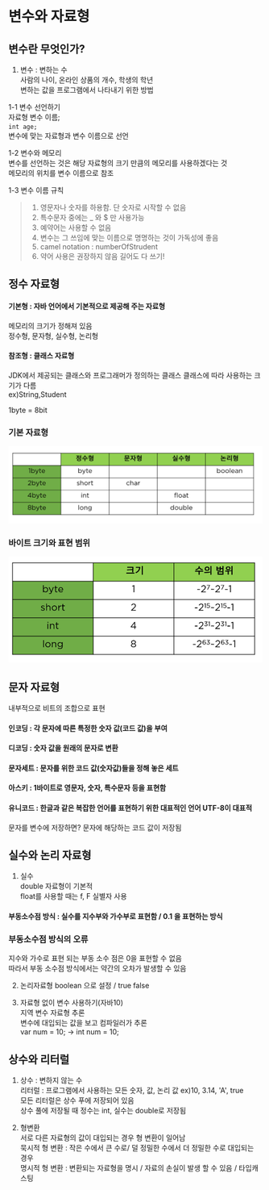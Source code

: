 # 변수와 자료형
  
  
## 변수란 무엇인가?
1. 변수 : 변하는 수  
사람의 나이, 온라인 상품의 개수, 학생의 학년  
변하는 값을 프로그램에서 나타내기 위한 방법  
  
1-1 변수 선언하기  
자료형 변수 이름;  
<code>int age;</code>  
변수에 맞는 자료형과 변수 이름으로 선언  

1-2 변수와 메모리  
변수를 선언하는 것은 해당 자료형의 크기 만큼의 메모리를 사용하겠다는 것  
메모리의 위치를 변수 이름으로 참조  

1-3 변수 이름 규칙  
>1. 영문자나 숫자를 하용함. 단 숫자로 시작할 수 없음
>2. 특수문자 중에는 _ 와 $ 만 사용가능  
>3. 예약어는 사용할 수 없음  
>4. 변수는 그 쓰임에 맞는 이름으로 명명하는 것이 가독성에 좋음  
>5. camel notation : numberOfStrudent  
>6. 약어 사용은 권장하지 않음 길어도 다 쓰기!  

## 정수 자료형

#### 기본형 : 자바 언어에서 기본적으로 제공해 주는 자료형  
메모리의 크기가 정해져 있음  
정수형, 문자형, 실수형, 논리형    
#### 참조형 : 클래스 자료형  
JDK에서 제공되는 클래스와 프로그래머가 정의하는 클래스 
클래스에 따라 사용하는 크기가 다름  
ex)String,Student  

1byte = 8bit  
### 기본 자료형  
![chapter02-01](./image/chapter02-01.PNG)  

### 바이트 크기와 표현 범위   
![chapter02-02](./image/chapter02-02.PNG)
  
## 문자 자료형
내부적으로 비트의 조합으로 표현  
#### 인코딩 : 각 문자에 따른 특정한 숫자 값(코드 값)을 부여  
#### 디코딩 : 숫자 값을 원래의 문자로 변환  
  
#### 문자세트 : 문자를 위한 코드 값(숫자값)들을 정해 놓은 세트  
#### 아스키 : 1바이트로 영문자, 숫자, 특수문자 등을 표현함  
#### 유니코드 : 한글과 같은 복잡한 언어를 표현하기 위한 대표적인 언어 UTF-8이 대표적  
문자를 변수에 저장하면? 문자에 해당하는 코드 값이 저장됨  

## 실수와 논리 자료형
1. 실수  
double 자료형이 기본적  
float를 사용할 때는 f, F 실별자 사용  

#### 부동소수점 방식 : 실수를 지수부와 가수부로 표현함 / 0.1 을 표현하는 방식  

### 부동소수점 방식의 오류  

지수와 가수로 표현 되는 부동 소수 점은 0을 표현할 수 없음  
따라서 부동 소수점 방식에서는 약간의 오차가 발생할 수 있음  

2. 논리자료형
boolean 으로 설정 / true false  

3. 자료형 없이 변수 사용하기(자바10)  
지역 변수 자료형 추론  
변수에 대입되는 값을 보고 컴파일러가 추론  
var num = 10; -> int num = 10;  

## 상수와 리터럴

1. 상수 : 변하지 않는 수  
리터럴 : 프로그램에서 사용하는 모든 숫자, 값, 논리 값 ex)10, 3.14, 'A', true  
모든 리터럴은 상수 푸에 저장되어 있음  
상수 풀에 저장될 때 정수는 int, 실수는 double로 저장됨  
  
2. 형변환  
서로 다른 자료형의 값이 대입되는 경우 형 변환이 일어남  
묵시적 형 변환 : 작은 수에서 큰 수로/ 덜 정밀한 수에서 더 정밀한 수로 대입되는 경우  
명시적 형 변환 : 변환되는 자료형을 명시 / 자료의 손실이 발생 할 수 있음 / 타입캐스팅  
